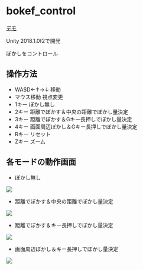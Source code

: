 # bokef_control
[デモ](https://kzkponkotu.github.io/bokef_control/)

Unity 2018.1.0f2で開発

ぼかしをコントロール

## 操作方法

* WASD←↑→↓ 移動
* マウス移動 視点変更
* 1キー ぼかし無し
* 2キー 距離でぼかす＆中央の距離でぼかし量決定
* 3キー 距離でぼかす＆Gキー長押しでぼかし量決定
* 4キー 画面周辺ぼかし＆Gキー長押しでぼかし量決定
* Rキー リセット
* Zキー ズーム

## 各モードの動作画面

* ぼかし無し

![](https://lh3.googleusercontent.com/KSPXQVFR_TC8xSu007Xb3un7IUuKlqAAoUZVEAPPdEvbAFe13y9gRIupb6IfkFjT9KcIfPUYhFhaAbQyqZxaoz0b6by64V5BSiPQmYKPAJj6lIJ4JrMpTXlv6_Yy1NsDA_8m7ojxyzr3pjrw6P5uolbmNIF3YlXlXF9ExRH_EqV3qq0Lm30S1zEdrJIHp3gFnBbuq4eC9lD6dd7OupHzslciRE2jHxOBA7XkR07V49whZ4cnHJhyCoTVxqdpU7atShDGPKgTNqWsfVuO3vSLGFo14q9H85AX2PQAi8hglgLSiecOqS9xiRotlmsg-1KbAQyIyXXj8QYKQ7BFKfEctmaj3qKMtotrEpCDy6cAWVVd4S-uqqhwQA-QSrm_y40mB7Flys3BY1bAiQPTOEqiJxwvqvXJOCrZotbv6mxMOlDK3vV5980tuzqqVb7YC9ZE8o7B8uUZMk_8r2Cj5NAyUfqZmt1ME-5VW-dfYxtzPHKFB21D-LAvgXFQGdLdvnxKzd85Nu54WrtF117m83wfyfKN3hMwLSzUdVBfeSej5g-QU4dfn8GJ8Jyx6qg9DVECrhL1HcMH2cGqtLbztGHyf7km4apE7jS0WRSSk1Qs=w300-h169-no)

* 距離でぼかす＆中央の距離でぼかし量決定

![](https://lh3.googleusercontent.com/Jffjr4uMDP-I57N7M9C-d-tpM9nMNmC1FE7yJOdaKSi7czAszGINx3VL8nhM0UVModWnMxewJ5JQrSbvP2LFTdjBvLxIhOlzASioIn8a1mKYUut5Jprs-8hJ5GMzDeIoeaIngM_yTC_gFSlYI0txJHYDmn1dlc9qsGjrgpKGQKYElroHAM9oPOsS4MdA-OiLtsaUthlovRrYzxqB2tKpVMY_EERHtZ3hEoVnFfc8tGw9dbsu3etlxtBGscdHwGMjaLF7nv9z5A2wTthO1i0Smshe6rJLUzs1Z1hCDEh74czKI_BhuDb1eZSvAaBj1vL9Y4uYUViznRLh05BFMT1vfWuRKl1Bh59pGsN2mkbhOMu8_r1nzXDosIb8Uz0q01btzkGHUOt1I4fJ-NBG8VhVkO-P7bWocZ8I7k6wEdivM3Eo8uND-C841qkQWMkgjuQ1kwbKyIMj73W4v6EnZKsJK1g-6Iz1yDCcQVi_Hz1UUiausgjG2YLoHeuzHa0EkDk6kThREFSS27E1BXynVlgqj6eB_M5J-Y5VK8ptQOxEAD_SP9uw-aCKgsbyezhEkZVmjblNLID9r2vVnQjmzYzq_h_V6Y30uNxtplP_djLJ=w300-h169-no)

* 距離でぼかす＆キー長押しでぼかし量決定

![](https://lh3.googleusercontent.com/Nc-8Rp_vBnhLlGdP1Ed4umdl8tapWp6P5BI5XpbXs1aD4tJWRB0SGTkW-kO7lY4NEYc5UY1-Yt2vM-eDJnj8PaXZbuqmz4jT12g3hW0G49cDu4YqxOzRYBHBdp121ktpeLdU1rzFhYVDMiACpnm94qkPNZ4YXeVfjUeFFGNB082e0D-5FAIgO6JaD0NgdfDnCrh0jwUoUN5-Brf5VY-1xjPXU4VtPR-K_6_xuva_5JbxoncTKWVMmByZwv0m_5pl4iBulNOxi772vszlruaV-HLvnUJF_NLm_OQnVTDXTAX3F23_yTp5WqWPDoaL1WYLnU-nzvnuS8L4rr1KBVsyBpyx5rSSLr3_Jjuf9K95bCU2-iwxRoJSCHECTr-zmScsY43vi4CMJp5Xo7J5qLtrN0NL3fsa3jfIY5WyeoGzjASfiRjsIHlLxXBNQtCafZTbvbLFSVjAQ5N72Ffks0T_BMig3YJiMlJlKs0QGhMfeVkirO5_ybAJV36oPKE_RDJ3jS-XbUhp1WtLGhg4vgVPAOF1hwttB7JoTSBGHkDS7W1-lFICf02YZUMzIfcehS-H8x_KYDOP3dgsopYNWMx6s5q8hp0aALNyLZW7DT9s=w300-h169-no)

* 画面周辺ぼかし＆キー長押しでぼかし量決定

![](https://lh3.googleusercontent.com/mEtQKR-uRV4WKBxsi0AJPJy3C8QI91LJOMCQRyrU41jBTOv_Etz47sjSxwd3zQU2oEI4gm2jhLCNMoshK9XQDQ74cUU4W0Bv8ph2abApDVZa99JJ4Q86WE1KlyJetv6VVhz3UX5tpznHO4rSdhko8YwJdUtedhpDAMa2XbJOQHZYb7HkI0Hc8pLw9ttTyiuvITe52OqEPYrythjakrHPTlTfwvFX-LGTuOOLHVWNfnCdGxEe3lDTpaKo8Zh1QraNZ4F-Yr2PaH07ZIWDDAKg9k7VTfDMJlGorJAN0CRa9xEnXnob54qV4tcuONPr_4jX-V8xT2iSHKYFQi-_xLsQcpkph5tu2MkT3BtEc9HYIyXZovv6HGhYbCTAT1Qapf2XAyoAeLlL0orrP_vwuPtclEUowEGYUyfOvpp97VKKqdXKDf93OI8cXhw1B0awboZmSFAN6zBRMhHwW929FiR7RgoCA0LikBdDt6ODHKmr3dFjij3zWJtRSnmLu55BuiR1zcTuUK1dLijSH_7kK8fG21VpSBWdri8LwtIBamy9LOvh0bPW-OBwzMINgE3W_AdQWcqEwVzs2-cGRfxESDRXuH9iiIXL3j3O0FJOZ45z=w300-h169-no)
